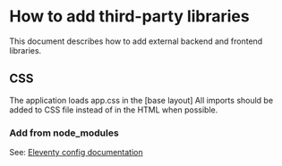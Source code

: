 # How to add third-party libraries
This document describes how to add external backend and frontend libraries.

## CSS
The application loads app.css in the [base layout] All imports should be added to CSS file instead of in the HTML <head> when possible.

### Add from node_modules
See: [Eleventy config documentation](/documentation/eleventy-config.md)